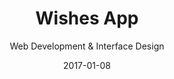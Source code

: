 ---
title: Wishes App
subtitle: Web Development & Interface Design
image: /uploads/work/wishes/banner.png
date: 2017-01-08
link: "https://github.com/cjmlgrto/wishes"
---